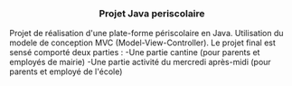 <h3 align="center">Projet Java periscolaire</h3>
Projet de réalisation d'une plate-forme périscolaire en Java.
Utilisation du modele de conception MVC (Model-View-Controller).
Le projet final est sensé comporté deux parties :
-Une partie cantine (pour parents et employés de mairie)
-Une partie activité du mercredi après-midi (pour parents et employé de l'école)
